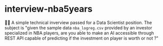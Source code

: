 # interview-nba5years
🧐💯 A simple technical inverview passed for a Data Scientist position. The subject is "given the sample data `nba_logreg.csv` provided by an investor specialized in NBA players, are you able to make an AI accessible through REST API capable of predicting if the investment on player is worth or not ?"
